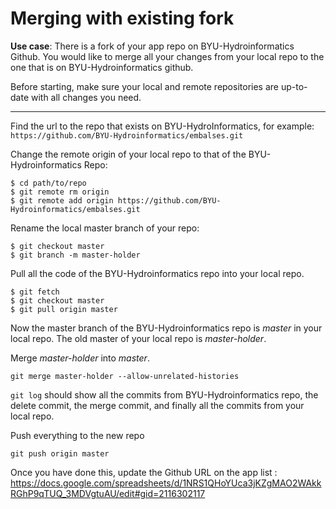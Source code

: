 
# Merging with existing fork

**Use case**:  There is a fork of your app repo on BYU-Hydroinformatics Github. You would like to merge all your changes from your local repo to the one that is on BYU-Hydroinformatics github. 

Before starting, make sure your local and remote repositories are up-to-date with all changes you need. 
____
Find the url to the repo that exists on BYU-HydroInformatics, for example: 
`https://github.com/BYU-Hydroinformatics/embalses.git`

Change the remote origin of your local repo to that of the BYU-Hydroinformatics Repo:
```
$ cd path/to/repo
$ git remote rm origin
$ git remote add origin https://github.com/BYU-Hydroinformatics/embalses.git
```

Rename the local master branch of your repo:
```
$ git checkout master
$ git branch -m master-holder
```

Pull all the code of the BYU-Hydroinformatics repo into your local repo.
```
$ git fetch
$ git checkout master
$ git pull origin master
```
Now the master branch of the BYU-Hydroinformatics repo is *master* in your local repo. The old master of your local repo is *master-holder*.

Merge *master-holder* into *master*.
```
git merge master-holder --allow-unrelated-histories
```
`git log` should show all the commits from BYU-Hydroinformatics repo, the delete commit, the merge commit, and finally all the commits from your local repo. 

Push everything to the new repo
```
git push origin master
```

Once you have done this, update the Github URL on the app list : 
https://docs.google.com/spreadsheets/d/1NRS1QHoYUca3jKZgMAO2WAkkRGhP9qTUQ_3MDVgtuAU/edit#gid=2116302117
